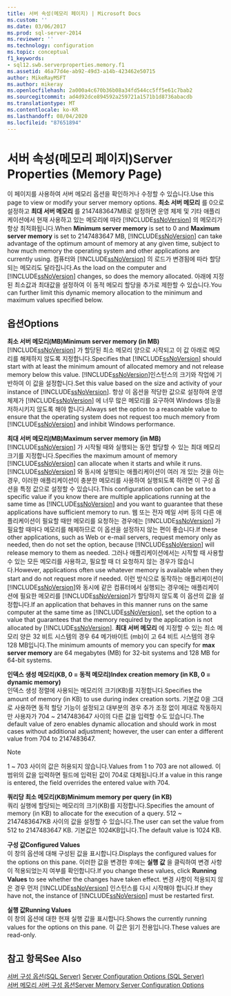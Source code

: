 ```yaml
---
title: 서버 속성(메모리 페이지) | Microsoft Docs
ms.custom: ''
ms.date: 03/06/2017
ms.prod: sql-server-2014
ms.reviewer: ''
ms.technology: configuration
ms.topic: conceptual
f1_keywords:
- sql12.swb.serverproperties.memory.f1
ms.assetid: 46a77d4e-ab92-49d3-a14b-423462e50715
author: MikeRayMSFT
ms.author: mikeray
ms.openlocfilehash: 2a000a4c670b36b08a34fd544cc5ff5e61c7bab2
ms.sourcegitcommit: ad4d92dce894592a259721a1571b1d8736abacdb
ms.translationtype: MT
ms.contentlocale: ko-KR
ms.lasthandoff: 08/04/2020
ms.locfileid: "87651894"
---
```

# <a name="server-properties-memory-page"></a><span data-ttu-id="d320e-102">서버 속성(메모리 페이지)</span><span class="sxs-lookup"><span data-stu-id="d320e-102">Server Properties (Memory Page)</span></span>
  <span data-ttu-id="d320e-103">이 페이지를 사용하여 서버 메모리 옵션을 확인하거나 수정할 수 있습니다.</span><span class="sxs-lookup"><span data-stu-id="d320e-103">Use this page to view or modify your server memory options.</span></span> <span data-ttu-id="d320e-104">**최소 서버 메모리** 를 0으로 설정하고 **최대 서버 메모리** 를 2147483647MB로 설정하면 운영 체제 및 기타 애플리케이션에서 현재 사용하고 있는 메모리에 따라 [!INCLUDE[ssNoVersion](../../includes/ssnoversion-md.md)] 의 메모리가 항상 최적화됩니다.</span><span class="sxs-lookup"><span data-stu-id="d320e-104">When **Minimum server memory** is set to 0 and **Maximum server memory** is set to 2147483647 MB, [!INCLUDE[ssNoVersion](../../includes/ssnoversion-md.md)] can take advantage of the optimum amount of memory at any given time, subject to how much memory the operating system and other applications are currently using.</span></span> <span data-ttu-id="d320e-105">컴퓨터와 [!INCLUDE[ssNoVersion](../../includes/ssnoversion-md.md)] 의 로드가 변경됨에 따라 할당되는 메모리도 달라집니다.</span><span class="sxs-lookup"><span data-stu-id="d320e-105">As the load on the computer and [!INCLUDE[ssNoVersion](../../includes/ssnoversion-md.md)] changes, so does the memory allocated.</span></span> <span data-ttu-id="d320e-106">아래에 지정된 최소값과 최대값을 설정하여 이 동적 메모리 할당을 추가로 제한할 수 있습니다.</span><span class="sxs-lookup"><span data-stu-id="d320e-106">You can further limit this dynamic memory allocation to the minimum and maximum values specified below.</span></span>  
  
## <a name="options"></a><span data-ttu-id="d320e-107">옵션</span><span class="sxs-lookup"><span data-stu-id="d320e-107">Options</span></span>  
 <span data-ttu-id="d320e-108">**최소 서버 메모리(MB)**</span><span class="sxs-lookup"><span data-stu-id="d320e-108">**Minimum server memory (in MB)**</span></span>  
 <span data-ttu-id="d320e-109">[!INCLUDE[ssNoVersion](../../includes/ssnoversion-md.md)] 가 할당된 최소 메모리 양으로 시작되고 이 값 아래로 메모리를 해제하지 않도록 지정합니다.</span><span class="sxs-lookup"><span data-stu-id="d320e-109">Specifies that [!INCLUDE[ssNoVersion](../../includes/ssnoversion-md.md)] should start with at least the minimum amount of allocated memory and not release memory below this value.</span></span> <span data-ttu-id="d320e-110">[!INCLUDE[ssNoVersion](../../includes/ssnoversion-md.md)]인스턴스의 크기와 작업에 기반하여 이 값을 설정합니다.</span><span class="sxs-lookup"><span data-stu-id="d320e-110">Set this value based on the size and activity of your instance of [!INCLUDE[ssNoVersion](../../includes/ssnoversion-md.md)].</span></span> <span data-ttu-id="d320e-111">항상 이 옵션을 적당한 값으로 설정하여 운영 체제가 [!INCLUDE[ssNoVersion](../../includes/ssnoversion-md.md)] 에 너무 많은 메모리를 요구하여 Windows 성능을 저하시키지 않도록 해야 합니다.</span><span class="sxs-lookup"><span data-stu-id="d320e-111">Always set the option to a reasonable value to ensure that the operating system does not request too much memory from [!INCLUDE[ssNoVersion](../../includes/ssnoversion-md.md)] and inhibit Windows performance.</span></span>  
  
 <span data-ttu-id="d320e-112">**최대 서버 메모리(MB)**</span><span class="sxs-lookup"><span data-stu-id="d320e-112">**Maximum server memory (in MB)**</span></span>  
 <span data-ttu-id="d320e-113">[!INCLUDE[ssNoVersion](../../includes/ssnoversion-md.md)] 가 시작될 때와 실행되는 동안 할당할 수 있는 최대 메모리 크기를 지정합니다.</span><span class="sxs-lookup"><span data-stu-id="d320e-113">Specifies the maximum amount of memory [!INCLUDE[ssNoVersion](../../includes/ssnoversion-md.md)] can allocate when it starts and while it runs.</span></span> <span data-ttu-id="d320e-114">[!INCLUDE[ssNoVersion](../../includes/ssnoversion-md.md)] 와 동시에 실행되는 애플리케이션이 여러 개 있는 것을 아는 경우, 이러한 애플리케이션이 충분한 메모리를 사용하여 실행되도록 하려면 이 구성 옵션을 특정 값으로 설정할 수 있습니다.</span><span class="sxs-lookup"><span data-stu-id="d320e-114">This configuration option can be set to a specific value if you know there are multiple applications running at the same time as [!INCLUDE[ssNoVersion](../../includes/ssnoversion-md.md)] and you want to guarantee that these applications have sufficient memory to run.</span></span> <span data-ttu-id="d320e-115">웹 또는 전자 메일 서버 등의 다른 애플리케이션이 필요할 때만 메모리를 요청하는 경우에는 [!INCLUDE[ssNoVersion](../../includes/ssnoversion-md.md)] 가 필요할 때마다 메모리를 해제하므로 이 옵션을 설정하지 않는 편이 좋습니다.</span><span class="sxs-lookup"><span data-stu-id="d320e-115">If these other applications, such as Web or e-mail servers, request memory only as needed, then do not set the option, because [!INCLUDE[ssNoVersion](../../includes/ssnoversion-md.md)] will release memory to them as needed.</span></span> <span data-ttu-id="d320e-116">그러나 애플리케이션에서는 시작할 때 사용할 수 있는 모든 메모리를 사용하고, 필요할 때 더 요청하지 않는 경우가 많습니다.</span><span class="sxs-lookup"><span data-stu-id="d320e-116">However, applications often use whatever memory is available when they start and do not request more if needed.</span></span> <span data-ttu-id="d320e-117">이런 방식으로 동작하는 애플리케이션이 [!INCLUDE[ssNoVersion](../../includes/ssnoversion-md.md)]와 동시에 같은 컴퓨터에서 실행되는 경우에는 애플리케이션에 필요한 메모리를 [!INCLUDE[ssNoVersion](../../includes/ssnoversion-md.md)]가 할당하지 않도록 이 옵션의 값을 설정합니다.</span><span class="sxs-lookup"><span data-stu-id="d320e-117">If an application that behaves in this manner runs on the same computer at the same time as [!INCLUDE[ssNoVersion](../../includes/ssnoversion-md.md)], set the option to a value that guarantees that the memory required by the application is not allocated by [!INCLUDE[ssNoVersion](../../includes/ssnoversion-md.md)].</span></span> <span data-ttu-id="d320e-118">**최대 서버 메모리** 에 지정할 수 있는 최소 메모리 양은 32 비트 시스템의 경우 64 메가바이트 (mb)이 고 64 비트 시스템의 경우 128 MB입니다.</span><span class="sxs-lookup"><span data-stu-id="d320e-118">The minimum amounts of memory you can specify for **max server memory** are 64 megabytes (MB) for 32-bit systems and 128 MB for 64-bit systems.</span></span>  
  
 <span data-ttu-id="d320e-119">**인덱스 생성 메모리(KB, 0 = 동적 메모리)**</span><span class="sxs-lookup"><span data-stu-id="d320e-119">**Index creation memory (in KB, 0 = dynamic memory)**</span></span>  
 <span data-ttu-id="d320e-120">인덱스 생성 정렬에 사용되는 메모리의 크기(KB)를 지정합니다.</span><span class="sxs-lookup"><span data-stu-id="d320e-120">Specifies the amount of memory (in KB) to use during index creation sorts.</span></span> <span data-ttu-id="d320e-121">기본값 0을 그대로 사용하면 동적 할당 기능이 설정되고 대부분의 경우 추가 조정 없이 제대로 작동하지만 사용자가 704 ~ 2147483647 사이의 다른 값을 입력할 수도 있습니다.</span><span class="sxs-lookup"><span data-stu-id="d320e-121">The default value of zero enables dynamic allocation and should work in most cases without additional adjustment; however, the user can enter a different value from 704 to 2147483647.</span></span>  
  
> [!NOTE]  
>  <span data-ttu-id="d320e-122">1 ~ 703 사이의 값은 허용되지 않습니다.</span><span class="sxs-lookup"><span data-stu-id="d320e-122">Values from 1 to 703 are not allowed.</span></span> <span data-ttu-id="d320e-123">이 범위의 값을 입력하면 필드에 입력된 값이 704로 대체됩니다.</span><span class="sxs-lookup"><span data-stu-id="d320e-123">If a value in this range is entered, the field overrides the entered value with 704.</span></span>  
  
 <span data-ttu-id="d320e-124">**쿼리당 최소 메모리(KB)**</span><span class="sxs-lookup"><span data-stu-id="d320e-124">**Minimum memory per query (in KB)**</span></span>  
 <span data-ttu-id="d320e-125">쿼리 실행에 할당되는 메모리의 크기(KB)를 지정합니다.</span><span class="sxs-lookup"><span data-stu-id="d320e-125">Specifies the amount of memory (in KB) to allocate for the execution of a query.</span></span> <span data-ttu-id="d320e-126">512 ~ 2147483647KB 사이의 값을 설정할 수 있습니다.</span><span class="sxs-lookup"><span data-stu-id="d320e-126">The user can set the value from 512 to 2147483647 KB.</span></span> <span data-ttu-id="d320e-127">기본값은 1024KB입니다.</span><span class="sxs-lookup"><span data-stu-id="d320e-127">The default value is 1024 KB.</span></span>  
  
 <span data-ttu-id="d320e-128">**구성 값**</span><span class="sxs-lookup"><span data-stu-id="d320e-128">**Configured Values**</span></span>  
 <span data-ttu-id="d320e-129">이 창의 옵션에 대해 구성된 값을 표시합니다.</span><span class="sxs-lookup"><span data-stu-id="d320e-129">Displays the configured values for the options on this pane.</span></span> <span data-ttu-id="d320e-130">이러한 값을 변경한 후에는 **실행 값** 을 클릭하여 변경 사항이 적용되었는지 여부를 확인합니다.</span><span class="sxs-lookup"><span data-stu-id="d320e-130">If you change these values, click **Running Values** to see whether the changes have taken effect.</span></span> <span data-ttu-id="d320e-131">변경 사항이 적용되지 않은 경우 먼저 [!INCLUDE[ssNoVersion](../../includes/ssnoversion-md.md)] 인스턴스를 다시 시작해야 합니다.</span><span class="sxs-lookup"><span data-stu-id="d320e-131">If they have not, the instance of [!INCLUDE[ssNoVersion](../../includes/ssnoversion-md.md)] must be restarted first.</span></span>  
  
 <span data-ttu-id="d320e-132">**실행 값**</span><span class="sxs-lookup"><span data-stu-id="d320e-132">**Running Values**</span></span>  
 <span data-ttu-id="d320e-133">이 창의 옵션에 대한 현재 실행 값을 표시합니다.</span><span class="sxs-lookup"><span data-stu-id="d320e-133">Shows the currently running values for the options on this pane.</span></span> <span data-ttu-id="d320e-134">이 값은 읽기 전용입니다.</span><span class="sxs-lookup"><span data-stu-id="d320e-134">These values are read-only.</span></span>  
  
## <a name="see-also"></a><span data-ttu-id="d320e-135">참고 항목</span><span class="sxs-lookup"><span data-stu-id="d320e-135">See Also</span></span>  
 <span data-ttu-id="d320e-136">[서버 구성 옵션&#40;SQL Server&#41;](server-configuration-options-sql-server.md) </span><span class="sxs-lookup"><span data-stu-id="d320e-136">[Server Configuration Options &#40;SQL Server&#41;](server-configuration-options-sql-server.md) </span></span>  
 [<span data-ttu-id="d320e-137">서버 메모리 서버 구성 옵션</span><span class="sxs-lookup"><span data-stu-id="d320e-137">Server Memory Server Configuration Options</span></span>](server-memory-server-configuration-options.md)  
  
  
